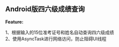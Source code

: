 
<h2>Android版四六级成绩查询</h2>

<b>Feature:</b>

1、根据输入的15位准考证号和姓名自动查询四六级成绩<br/>
2、使用AsyncTask进行网络访问，防止阻碍UI线程
